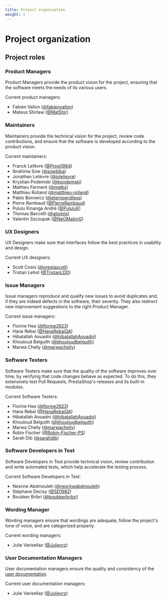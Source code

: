 ```yaml
---
title: Project organization
weight: 1
---
```


# Project organization

## Project roles

### Product Managers

Product Managers provide the product vision for the project, ensuring that the software meets the needs of its various users.

Current product managers:

- Fabien Vallon ([@fabienvallon](https://github.com/fabienvallon))
- Mateus Shirlaw ([@MatShir](https://github.com/MatShir))

### Maintainers

Maintainers provide the technical vision for the project, review code contributions, and ensure that the software is developed according to the product vision.

Current maintainers:

- Franck Lefèvre ([@Progi1984](https://github.com/Progi1984))
- Ibrahima Sow ([@sowbiba](https://github.com/sowbiba))
- Jonathan Lelièvre ([@jolelievre](https://github.com/jolelievre))
- Krystian Podemski ([@kpodemski](https://github.com/kpodemski))
- Mathieu Ferment ([@matks](https://github.com/matks))
- Matthieu Rolland ([@matthieu-rolland](https://github.com/matthieu-rolland))
- Pablo Borowicz ([@eternoendless](https://github.com/eternoendless))
- Pierre Rambaud ([@PierreRambaud](https://github.com/PierreRambaud))
- Pululu Kinanga André ([@PululuK](https://github.com/PululuK))
- Thomas Baccelli ([@atomiix](https://github.com/atomiix))
- Valentin Szczupak ([@NeOMakinG](https://github.com/NeOMakinG))

### UX Designers

UX Designers make sure that interfaces follow the best practices in usability and design.

Current UX designers:

- Scott Cosio ([@prestascott](https://github.com/prestascott))
- Tristan Lehot ([@TristanLDD](https://github.com/TristanLDD))

### Issue Managers

Issue managers reproduce and qualify new issues to avoid duplicates and, if they are indeed defects in the software, their severity. They also redirect new improvement suggestions to the right Product Manager.

Current issue managers:

- Florine Hea ([@florine2623](https://github.com/florine2623))
- Hana Rebai ([@HanaRebaiQA](https://github.com/HanaRebaiQA))
- Hibatallah Aouadni ([@hibatallahAouadni](https://github.com/hibatallahAouadni))
- Khouloud Belguith ([@khouloudbelguith](https://github.com/khouloudbelguith))
- Marwa Chelly ([@marwachelly](https://github.com/marwachelly))

### Software Testers

Software Testers make sure that the quality of the software improves over time, by verifying that code changes behave as expected. To do this, they extensively test Pull Requests, PrestaShop's releases and its built-in modules.

Current Software Testers:

- Florine Hea ([@florine2623](https://github.com/florine2623))
- Hana Rebai ([@HanaRebaiQA](https://github.com/HanaRebaiQA))
- Hibatallah Aouadni ([@hibatallahAouadni](https://github.com/hibatallahAouadni))
- Khouloud Belguith ([@khouloudbelguith](https://github.com/khouloudbelguith))
- Marwa Chelly ([@marwachelly](https://github.com/marwachelly))
- Robin Fischer ([@Robin-Fischer-PS](https://github.com/Robin-Fischer-PS))
- Sarah Dib ([@sarahdib](https://github.com/sarahdib))

### Software Developers in Test

Software Developers in Test provide technical vision, review contribution and write automated tests, which help accelerate the testing process.

Current Software Developers in Test:

- Nesrine Abdmouleh ([@nesrineabdmouleh](https://github.com/nesrineabdmouleh))
- Stéphane Decisy ([@SD1982](https://github.com/SD1982))
- Boubker Bribri ([@boubkerbribri](https://github.com/boubkerbribri))

### Wording Manager

Wording managers ensure that wordings are adequate, follow the project's tone of voice, and are categorized properly.

Current wording managers:

- Julie Varisellaz ([@Julievrz](https://github.com/Julievrz))

### User Documentation Managers

User documentation managers ensure the quality and consistency of the [user documentation](https://docs.prestashop-project.org/).

Current user documentation managers:

- Julie Varisellaz ([@Julievrz](https://github.com/Julievrz))
